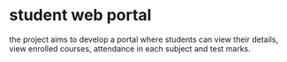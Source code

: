 # student web portal
 the project aims to develop a portal where students can view their details, view enrolled courses, attendance in each subject and test marks.
